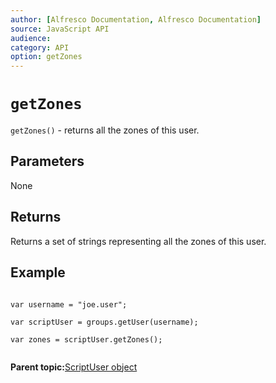 ```yaml
---
author: [Alfresco Documentation, Alfresco Documentation]
source: JavaScript API
audience: 
category: API
option: getZones
---
```


# `getZones`

`getZones()` - returns all the zones of this user.

## Parameters

None

## Returns

Returns a set of strings representing all the zones of this user.

## Example

```

var username = "joe.user";

var scriptUser = groups.getUser(username);

var zones = scriptUser.getZones();
      
```

**Parent topic:**[ScriptUser object](../references/API-JS-ScriptUser.md)

